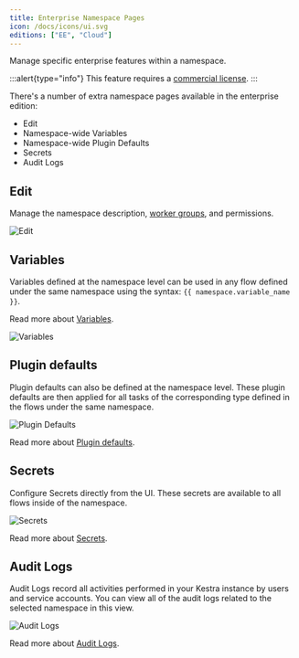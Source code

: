 ```yaml
---
title: Enterprise Namespace Pages
icon: /docs/icons/ui.svg
editions: ["EE", "Cloud"]
---
```


Manage specific enterprise features within a namespace.

:::alert{type="info"}
This feature requires a [commercial license](/pricing).
:::

There's a number of extra namespace pages available in the enterprise edition:
- Edit
- Namespace-wide Variables
- Namespace-wide Plugin Defaults
- Secrets
- Audit Logs

## Edit

Manage the namespace description, [worker groups](../../06.enterprise/04.scalability/worker-group.md), and permissions.

![Edit](/docs/user-interface-guide/edit.png)

## Variables

Variables defined at the namespace level can be used in any flow defined under the same namespace using the syntax: `{{ namespace.variable_name }}`.

Read more about [Variables](../../06.enterprise/02.governance/07.namespace-management.md#variables).

![Variables](/docs/user-interface-guide/variables.png)

## Plugin defaults

Plugin defaults can also be defined at the namespace level. These plugin defaults are then applied for all tasks of the corresponding type defined in the flows under the same namespace.

![Plugin Defaults](/docs/user-interface-guide/plugindefaults-namespaces.png)

Read more about [Plugin defaults](../../06.enterprise/02.governance/07.namespace-management.md#plugin-defaults).

## Secrets

Configure Secrets directly from the UI. These secrets are available to all flows inside of the namespace.

![Secrets](/docs/user-interface-guide/secrets-namespaces.png)

Read more about [Secrets](../../06.enterprise/02.governance/secrets.md).

## Audit Logs

Audit Logs record all activities performed in your Kestra instance by users and service accounts. You can view all of the audit logs related to the selected namespace in this view.

![Audit Logs](/docs/user-interface-guide/auditlogs-namespaces.png)

Read more about [Audit Logs](../../06.enterprise/02.governance/06.audit-logs.md).